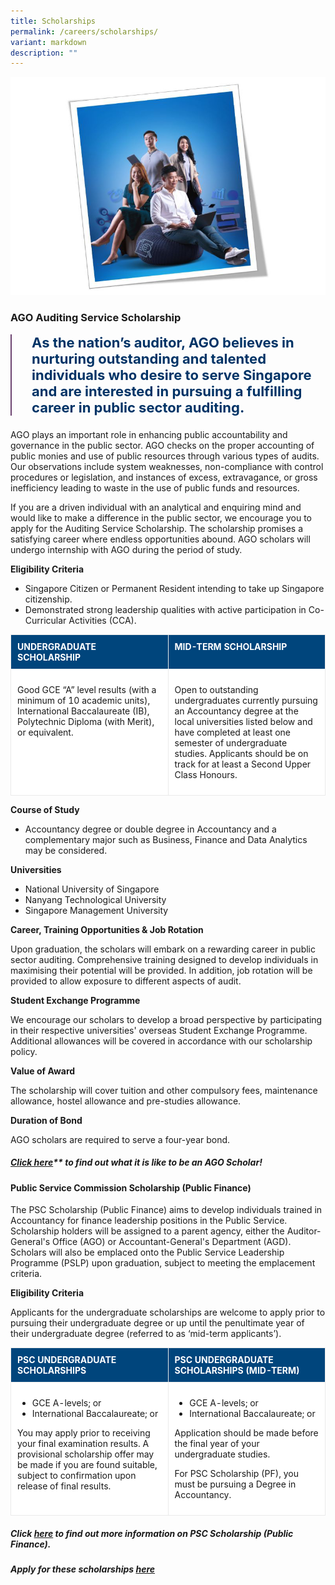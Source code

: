 ```yaml
---
title: Scholarships
permalink: /careers/scholarships/
variant: markdown
description: ""
---
```

![](/images/banner_scholarship.png)

<style>
	.page_highlight {
		font-size: 1.375rem;
		color:#036;
		margin-top:0;
		background: none;
		border-left: 2px solid #6b4370;
		padding: 0 0 0 2rem;
	}	
	
	
	.scholarship-table {
				width: 100%;
				border-collapse: collapse;
				background: #fff;
		}

		.scholarship-table th,
		.scholarship-table td {
				padding: 10px;
				border: 1px solid #eaeaea;
				border-width: 1px !important;
				vertical-align: top;
		}

		.scholarship-table th {
				width: 50%;
				font-weight: bold;
				background: #00457c;
				color: #ffffff !important;
				text-transform: uppercase;
				text-align: left;
		}
</style>

### **AGO Auditing Service Scholarship**
<p class="page_highlight"><b>As the nation’s auditor, AGO believes in nurturing outstanding and talented individuals who desire to serve Singapore and are interested in pursuing a fulfilling career in public sector auditing.</b></p>

AGO plays an important role in enhancing public accountability and governance in the public sector. AGO checks on the proper accounting of public monies and use of public resources through various types of audits. Our observations include system weaknesses, non-compliance with control procedures or legislation, and instances of excess, extravagance, or gross inefficiency leading to waste in the use of public funds and resources.

If you are a driven individual with an analytical and enquiring mind and would like to make a difference in the public sector, we encourage you to apply for the Auditing Service Scholarship. The scholarship promises a satisfying career where endless opportunities abound. AGO scholars will undergo internship with AGO during the period of study.

**Eligibility Criteria**

*   Singapore Citizen or Permanent Resident intending to take up Singapore citizenship.
*   Demonstrated strong leadership qualities with active participation in Co-Curricular Activities (CCA).

<table class="scholarship-table">
        <tbody>
            <tr>
                <th>UNDERGRADUATE SCHOLARSHIP</th>
                <th>MID-TERM SCHOLARSHIP</th>
            </tr>
            <tr>
                <td><p>
                    Good GCE “A” level results (with a minimum of 10 academic units), International Baccalaureate (IB), Polytechnic Diploma (with Merit), or equivalent.</p>
                </td>
                <td><p>
                    Open to outstanding undergraduates currently pursuing an Accountancy degree at the local universities listed below and have completed at least one semester of undergraduate studies. Applicants should be on track for at least a Second Upper Class Honours.</p>
                </td>
            </tr>
        </tbody>
    </table>

**Course of Study**

*   Accountancy degree or double degree in Accountancy and a complementary major such as Business, Finance and Data Analytics may be considered.

**Universities**

*   National University of Singapore
*   Nanyang Technological University
*   Singapore Management University

**Career, Training Opportunities &amp; Job Rotation**

Upon graduation, the scholars will embark on a rewarding career in public sector auditing. Comprehensive training designed to develop individuals in maximising their potential will be provided. In addition, job rotation will be provided to allow exposure to different aspects of audit.

**Student Exchange Programme**

We encourage our scholars to develop a broad perspective by participating in their respective universities' overseas Student Exchange Programme. Additional allowances will be covered in accordance with our scholarship policy.

**Value of Award**

The scholarship will cover tuition and other compulsory fees, maintenance allowance, hostel allowance and pre-studies allowance.

**Duration of Bond**

AGO scholars are required to serve a four-year bond.

##### [Click here](https://www.scholarschoice.com.sg/experience/ago-auditing-service-scholarship-strengthen-financial-governance/)** to find out what it is like to be an AGO Scholar!

#### **Public Service Commission Scholarship (Public Finance)**

The PSC Scholarship (Public Finance) aims to develop individuals trained in Accountancy for finance leadership positions in the Public Service. Scholarship holders will be assigned to a parent agency, either the Auditor-General's Office (AGO) or Accountant-General's Department (AGD). Scholars will also be emplaced onto the Public Service Leadership Programme (PSLP) upon graduation, subject to meeting the emplacement criteria. 

**Eligibility Criteria**

Applicants for the undergraduate scholarships are welcome to apply prior to pursuing their undergraduate degree or up until the penultimate year of their undergraduate degree (referred to as ‘mid-term applicants’).

<table class="scholarship-table">
        <tbody>
            <tr>
                <th>PSC UNDERGRADUATE SCHOLARSHIPS</th>
                <th>PSC UNDERGRADUATE SCHOLARSHIPS (MID-TERM)</th>
            </tr>
            <tr>
                <td>
                    <ul>
                        <li>GCE A-levels; or</li>
                        <li>International Baccalaureate; or</li>
                        <!-- Add other list items as needed -->
                    </ul>
                    <p>
                        You may apply prior to receiving your final examination results. A provisional scholarship offer may be made if you are found suitable, subject to confirmation upon release of final results.
                    </p>
                </td>
                <td>
                    <ul>
                        <li>GCE A-levels; or</li>
                        <li>International Baccalaureate; or</li>
                        <!-- Add other list items as needed -->
                    </ul>
                    <p>
                        Application should be made before the final year of your undergraduate studies.
                    </p>
                    <p>
                        For PSC Scholarship (PF), you must be pursuing a Degree in Accountancy.
                    </p>
                </td>
            </tr>
        </tbody>
    </table>

##### **Click [here](https://www.psc.gov.sg/scholarships/undergraduate-scholarships/psc-scholarships) to find out more information on PSC Scholarship (Public Finance).**

##### **Apply for these scholarships** [here](https://www.psc.gov.sg/scholarships/undergraduate-scholarships/psc-scholarships?q=apply)